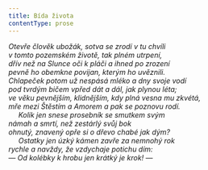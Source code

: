 ```yaml
---
title: Bída života
contentType: prose
---
```


<section>

_Otevře člověk ubožák, sotva se zrodí v tu chvíli  
v tomto pozemském životě, tak plném utrpení,  
dřív než na Slunce oči k pláči a ihned po zrození  
pevně ho obemkne povijan, kterým ho uvěznili.  
Chlapeček potom už nespásá mléko a dny svoje vodí  
pod tvrdým bičem vpřed dát a dál, jak plynou léta;  
ve věku pevnějším, klidnějším, kdy plná vesna mu zkvétá,  
mře mezi Štěstím a Amorem a pak se poznovu rodí.  
     Kolik jen snese prosebník se smutkem svým  
námah a smrtí, než zestárlý svůj bok  
ohnutý, znavený opře si o dřevo chabé jak dým?  
     Ostatky jen úzký kámen zavře za nemnohý rok  
rychle a navždy, že vzdychaje potichu dím:  
— Od kolébky k hrobu jen krátký je krok! —_

</section>
